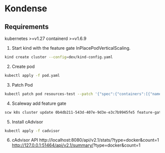 # Kondense

## Requirements
kubernetes >=v1.27
containerd >=v1.6.9

1. Start kind with the feature gate InPlacePodVerticalScaling.
```bash
kind create cluster --config=dev/kind-config.yaml
```

2. Create pod
```bash
kubectl apply -f pod.yaml
```

3. Patch Pod
```bash
kubectl patch pod resources-test --patch '{"spec":{"containers":[{"name":"ubuntu", "resources":{"limits":{"memory": "200Mi", "cpu":"100m"},"requests":{"memory": "200Mi", "cpu":"100m"}}}]}}'
```

4. Scaleway add feature gate
```bash
scw k8s cluster update 0b4db211-543d-407e-9d3e-e3c7b9945fe5 feature-gates.0=InPlacePodVerticalScaling
```

5. Install cAdvisor
```bash
kubectl apply -f cadvisor
```

6. cAdvisor API
http://localhost:8080/api/v2.1/stats/<docker container id or name in docker ps>?type=docker&count=1
http://127.0.0.1:51464/api/v2.1/summary/<docker container is or name in docker ps>?type=docker&count=1
